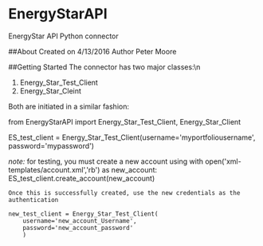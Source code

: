 # EnergyStarAPI
EnergyStar API Python connector

##About
Created on 4/13/2016
Author Peter Moore

##Getting Started
The connector has two major classes:\n
1. Energy_Star_Test_Client
2. Energy_Star_Cleint

Both are initiated in a similar fashion:

from EnergyStarAPI import Energy_Star_Test_Client, Energy_Star_Client

ES_test_client = Energy_Star_Test_Client(username='myportfoliousername', password='mypassword')

_note:_ for testing, you must create a new account using
	with open('xml-templates/account.xml','rb') as new_account:
		ES_test_client.create_account(new_account)

	Once this is successfully created, use the new credentials as the authentication

	new_test_client = Energy_Star_Test_Client(
		username='new_account_Username',
		password='new_account_password'
		)

	


